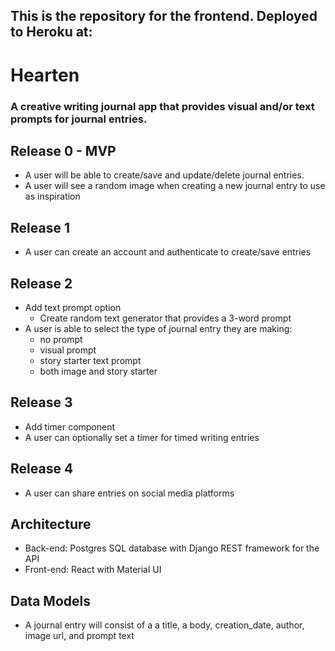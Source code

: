 ## This is the repository for the frontend. Deployed to Heroku at: 

# Hearten 

### A creative writing journal app that provides visual and/or text prompts for journal entries.

## Release 0 - MVP
- A user will be able to create/save and update/delete journal entries.
- A user will see a random image when creating a new journal entry to use as inspiration


## Release 1
- A user can create an account and authenticate to create/save entries


## Release 2
- Add text prompt option
    * Create random text generator that provides a 3-word prompt
- A user is able to select the type of journal entry they are making:
    * no prompt
    * visual prompt
    * story starter text prompt
    * both image and story starter


## Release 3
- Add timer component
- A user can optionally set a timer for timed writing entries

## Release 4

- A user can share entries on social media platforms


## Architecture
- Back-end: Postgres SQL database with Django REST framework for the API 
- Front-end: React with Material UI

## Data Models
- A journal entry will consist of a a title, a body, creation_date, author, image url, and prompt text
